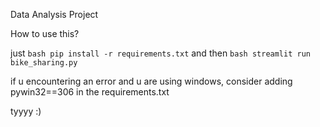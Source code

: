 Data Analysis Project

How to use this?

just ```bash pip install -r requirements.txt``` and then ```bash streamlit run bike_sharing.py```

if u encountering an error and u are using windows, consider adding pywin32==306 in the requirements.txt

tyyyy :)
